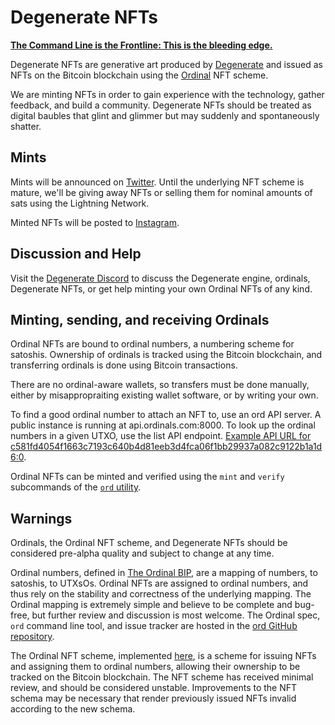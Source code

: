 # Degenerate NFTs

**[The Command Line is the Frontline: This is the bleeding edge.](#warnings)**

Degenerate NFTs are generative art produced by [Degenerate](#degenerate) and issued as NFTs on the Bitcoin blockchain using the [Ordinal](#ordinals) NFT scheme.

We are minting NFTs in order to gain experience with the technology, gather feedback, and build a community. Degenerate NFTs should be treated as digital baubles that glint and glimmer but may suddenly and spontaneously shatter.

## Mints

Mints will be announced on [Twitter](https://twitter.com/degencomputer). Until the underlying NFT scheme is mature, we'll be giving away NFTs or selling them for nominal amounts of sats using the Lightning Network.

Minted NFTs will be posted to [Instagram](https://instagram.com/degencomputer).

## Discussion and Help

Visit the [Degenerate Discord](https://discord.gg/87cjuz4FYg) to discuss the Degenerate engine, ordinals, Degenerate NFTs, or get help minting your own Ordinal NFTs of any kind.

## Minting, sending, and receiving Ordinals

Ordinal NFTs are bound to ordinal numbers, a numbering scheme for satoshis. Ownership of ordinals is tracked using the Bitcoin blockchain, and transferring ordinals is done using Bitcoin transactions.

There are no ordinal-aware wallets, so transfers must be done manually, either by misappropraiting existing wallet software, or by writing your own.

To find a good ordinal number to attach an NFT to, use an ord API server. A public instance is running at api.ordinals.com:8000. To look up the ordinal numbers in a given UTXO, use the list API endpoint. [Example API URL for c581fd4054f1663c7193c640b4d81eeb3d4fca06f1bb29937a082c9122b1a1d6:0](http://api.ordinals.com:8000/list/c581fd4054f1663c7193c640b4d81eeb3d4fca06f1bb29937a082c9122b1a1d6:0).

Ordinal NFTs can be minted and verified using the `mint` and `verify` subcommands of the [`ord` utility](https://github.com/casey/ord).

## Warnings

Ordinals, the Ordinal NFT scheme, and Degenerate NFTs should be considered pre-alpha quality and subject to change at any time.

Ordinal numbers, defined in [The Ordinal BIP](https://github.com/casey/ord/blob/master/bip.mediawiki), are a mapping of numbers, to satoshis, to UTXsOs. Ordinal NFTs are assigned to ordinal numbers, and thus rely on the stability and correctness of the underlying mapping. The Ordinal mapping is extremely simple and believe to be complete and bug-free, but further review and discussion is most welcome. The Ordinal spec, `ord` command line tool, and issue tracker are hosted in the [ord GitHub repository](https://github.com/casey/ord/).

The Ordinal NFT scheme, implemented [here](https://github.com/casey/ord/blob/master/src/nft.rs), is a scheme for issuing NFTs and assigning them to ordinal numbers, allowing their ownership to be tracked on the Bitcoin blockchain. The NFT scheme has received minimal review, and should be considered unstable. Improvements to the NFT schema may be necessary that render previously issued NFTs invalid according to the new schema.
